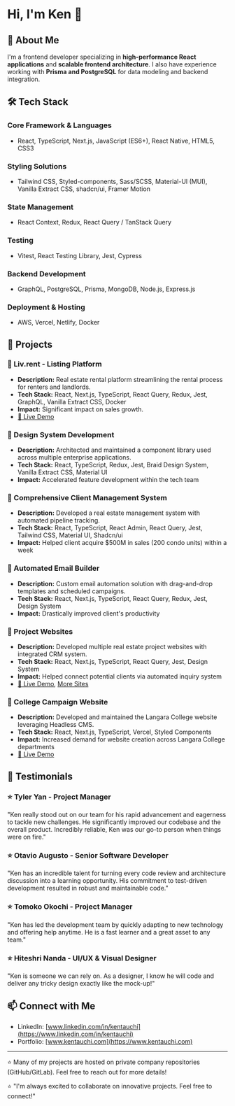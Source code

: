 # Hi, I'm Ken 👋

## 🚀 About Me

I'm a frontend developer specializing in **high-performance React applications** and **scalable frontend architecture**. I also have experience working with **Prisma and PostgreSQL** for data modeling and backend integration.

## 🛠 Tech Stack

### Core Framework & Languages

- React, TypeScript, Next.js, JavaScript (ES6+), React Native, HTML5, CSS3

### Styling Solutions

- Tailwind CSS, Styled-components, Sass/SCSS, Material-UI (MUI), Vanilla Extract CSS, shadcn/ui, Framer Motion

### State Management

- React Context, Redux, React Query / TanStack Query

### Testing

- Vitest, React Testing Library, Jest, Cypress

### Backend Development

- GraphQL, PostgreSQL, Prisma, MongoDB, Node.js, Express.js

### Deployment & Hosting

- AWS, Vercel, Netlify, Docker

## 📌 Projects

### 🔹 Liv.rent - Listing Platform

- **Description:** Real estate rental platform streamlining the rental process for renters and landlords.
- **Tech Stack:** React, Next.js, TypeScript, React Query, Redux, Jest, GraphQL, Vanilla Extract CSS, Docker
- **Impact:** Significant impact on sales growth.
- [🔗 Live Demo](https://liv.rent/)

### 🔹 Design System Development

- **Description:** Architected and maintained a component library used across multiple enterprise applications.
- **Tech Stack:** React, TypeScript, Redux, Jest, Braid Design System, Vanilla Extract CSS, Material UI
- **Impact:** Accelerated feature development within the tech team

### 🔹 Comprehensive Client Management System

- **Description:** Developed a real estate management system with automated pipeline tracking.
- **Tech Stack:** React, TypeScript, React Admin, React Query, Jest, Tailwind CSS, Material UI, Shadcn/ui
- **Impact:** Helped client acquire $500M in sales (200 condo units) within a week

### 🔹 Automated Email Builder

- **Description:** Custom email automation solution with drag-and-drop templates and scheduled campaigns.
- **Tech Stack:** React, Next.js, TypeScript, React Query, Redux, Jest, Design System
- **Impact:** Drastically improved client's productivity

### 🔹 Project Websites

- **Description:** Developed multiple real estate project websites with integrated CRM system.
- **Tech Stack:** React, Next.js, TypeScript, React Query, Jest, Design System
- **Impact:** Helped connect potential clients via automated inquiry system
- [🔗 Live Demo](https://www.concordbrentwood.com/oasis), [More Sites](https://concordpiano.ca/)

### 🔹 College Campaign Website

- **Description:** Developed and maintained the Langara College website leveraging Headless CMS.
- **Tech Stack:** React, Next.js, TypeScript, Vercel, Styled Components
- **Impact:** Increased demand for website creation across Langara College departments
- [🔗 Live Demo](https://langara-app.ca/)

## 🌟 Testimonials

### ⭐ Tyler Yan - Project Manager

"Ken really stood out on our team for his rapid advancement and eagerness to tackle new challenges. He significantly improved our codebase and the overall product. Incredibly reliable, Ken was our go-to person when things were on fire."

### ⭐ Otavio Augusto - Senior Software Developer

"Ken has an incredible talent for turning every code review and architecture discussion into a learning opportunity. His commitment to test-driven development resulted in robust and maintainable code."

### ⭐ Tomoko Okochi - Project Manager

"Ken has led the development team by quickly adapting to new technology and offering help anytime. He is a fast learner and a great asset to any team."

### ⭐ Hiteshri Nanda - UI/UX & Visual Designer

"Ken is someone we can rely on. As a designer, I know he will code and deliver any tricky design exactly like the mock-up!"

## 📫 Connect with Me

- LinkedIn: [www.linkedin.com/in/kentauchi](https://www.linkedin.com/in/kentauchi)
- Portfolio: [www.kentauchi.com](https://www.kentauchi.com)

---

⭐ Many of my projects are hosted on private company repositories (GitHub/GitLab). Feel free to reach out for more details!

⭐ "I'm always excited to collaborate on innovative projects. Feel free to connect!"
